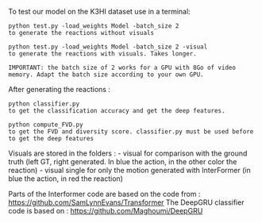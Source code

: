 To test our model on the K3HI dataset use in a terminal:

	python test.py -load_weights Model -batch_size 2
	to generate the reactions without visuals
	
	python test.py -load_weights Model -batch_size 2 -visual
	to generate the reactions with visuals. Takes longer.
	
	IMPORTANT: the batch size of 2 works for a GPU with 8Go of video memory. Adapt the batch size according to your own GPU.
	
After generating the reactions :

	python classifier.py
	to get the classification accuracy and get the deep features.
	
	python compute_FVD.py
	to get the FVD and diversity score. classifier.py must be used before to get the deep features
	
	
Visuals are stored in the folders :
	- visual for comparison with the ground truth (left GT, right generated. In blue the action, in the other color the reaction)
	- visual single for only the motion generated with InterFormer (in blue the action, in red the reaction)
	


Parts of the Interformer code are based on the code from  : https://github.com/SamLynnEvans/Transformer
The DeepGRU classifier code is based on : https://github.com/Maghoumi/DeepGRU
